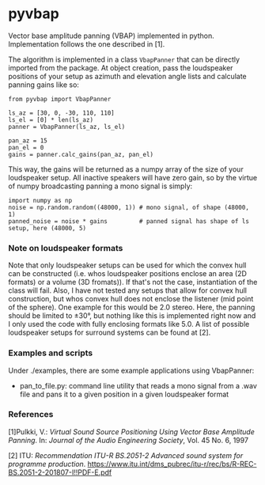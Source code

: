# pyvbap

Vector base amplitude panning (VBAP) implemented in python. Implementation follows the one described in [1].

The algorithm is implemented in a class `VbapPanner` that can be directly imported from the package.
At object creation, pass the loudspeaker positions of your setup as azimuth and elevation angle lists and calculate panning gains like so:

```
from pyvbap import VbapPanner

ls_az = [30, 0, -30, 110, 110]
ls_el = [0] * len(ls_az)
panner = VbapPanner(ls_az, ls_el)

pan_az = 15
pan_el = 0
gains = panner.calc_gains(pan_az, pan_el)
```

This way, the gains will be returned as a numpy array of the size of your loudspeaker setup. All inactive speakers will have zero gain, so by the virtue of numpy broadcasting panning a mono signal is simply:

```
import numpy as np
noise = np.random.random((48000, 1)) # mono signal, of shape (48000, 1)
panned_noise = noise * gains         # panned signal has shape of ls setup, here (48000, 5)
```

### Note on loudspeaker formats

Note that only loudspeaker setups can be used for which the convex hull can be constructed (i.e. whos loudspeaker positions enclose an area (2D formats) or a volume (3D fromats)). If that's not the case, instantiation of the class will fail. Also, I have not tested any setups that allow for convex hull construction, but whos convex hull does not enclose the listener (mid point of the sphere). One example for this would be 2.0 stereo. Here, the panning should be limited to ±30°, but nothing like this is implemented right now and I only used the code with fully enclosing formats like 5.0. A list of possible loudspeaker setups for surround systems can be found at [2].

### Examples and scripts

Under ./examples, there are some example applications using VbapPanner:

- pan_to_file.py: command line utility that reads a mono signal from a .wav file and pans it to a given position in a given loudspeaker format

### References
[1]Pulkki, V.: _Virtual Sound Source Positioning Using Vector Base Amplitude Panning_. In: _Journal of the Audio Engineering Society_, Vol. 45 No. 6, 1997

[2] ITU: _Recommendation ITU-R BS.2051-2 Advanced sound system for programme production_. https://www.itu.int/dms_pubrec/itu-r/rec/bs/R-REC-BS.2051-2-201807-I!!PDF-E.pdf
